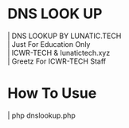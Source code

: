 # DNS LOOK UP
| DNS LOOKUP BY LUNATIC.TECH <br>
| Just For Education Only <br>
| ICWR-TECH & lunatictech.xyz<br>
| Greetz For ICWR-TECH Staff
# How To Usue
| php dnslookup.php 

